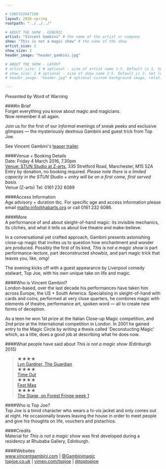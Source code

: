 ```yaml
---

# CONFIGURATION
layout: 2016-spring
rootpath: "../../../"

# ABOUT THE SHOW - GENERIC
artist: "Vincent Gambini" # the name of the artist or company
show: "This is not a magic show" # the name of the show
artist_size: 1
show_size: 2
header_image: "header_gambini.jpg"

# ABOUT THE SHOW - LAYOUT
# artist_size: 1 # optional - size of artist name 1-5. Default is 1. Set longer names to lower values
# show_size: 2 # optional - size of show name 2-5. Default is 2. Set longer names to lower values
# header_image: "header.jpg" # optional custom background image, relative to current page

---
```

*Presented by* Word of Warning       
           
####In Brief     
Forget everything you know about magic and magicians.<br>Now remember it all again.          
         
Join us for the first of our *Informal* evenings of sneak peeks and exclusive glimpses — the mysteriously dextrous Gambini and guest trick from Top Joe.        
         
See Vincent Gambini's <a href="http://youtu.be/c-z5glnzZIg" target="_blank">teaser trailer</a>.          
              
####Venue + Booking Details       
Date: Friday 4 March 2016, 7.30pm              
<a href="http://www.z-arts.org/about-us/getting-here" target="_blank">Venue: STUN Studio at Z-arts</a>, 335 Stretford Road, Manchester, M15 5ZA          
Entry by donation, no booking required. *Please note there is a limited capacity in the STUN Studio + entry will be on a first come, first served basis.*        
Venue (Z-arts) Tel: 0161 232 6089             
              
####Access Information      
Age advisory + duration tbc. For specific age and access information please email <mailto:info@habarts.org> or call 0161 232 6086.    
      
####More        
A performance of and about sleight-of-hand magic: its invisible mechanics, its clichés, and what it tells us about live theatre and make-believe.              
         
In a conversational yet crafted approach, Gambini presents astonishing close-up magic that invites us to question how enchantment and wonder are produced. Possibly the first of its kind, *This is not a magic show* is part performance-lecture, part deconstructed showbiz, and part magic trick that leaves you, like, *omg!*         
        
The evening kicks off with a guest appearance by Liverpool comedy stalwart,  Top Joe, with his own unique take on life and magic.    
        
####Who is Vincent Gambini?    
London-based, over the last decade his performances have taken him across Europe, the US + South America. Specialising in sleight-of-hand with cards and coins, performed at very close quarters, he combines magic with elements of theatre, performance art, spoken word — all to create new forms of deception.        
        
As a teen he won 1st prize at the Italian Close-up Magic competition, and 2nd prize at the International competition in London. In 2001 he gained entry to the Magic Circle by writing a thesis called 'Deconstucting Magic' which, as a title, does a good job at describing what he does now.   
    
####What people have said about *This is not a magic show* (Edinburgh 2015)        
>★★★★<br><a href="http://www.theguardian.com/stage/2015/aug/18/vincent-gambini-at-edinburgh-festival-review-sleights-of-mind" target="_blank">Lyn Gardner, The Guardian</a>         
>★★★★<br><a href="http://www.timeout.com/edinburgh/theatre/this-is-not-a-magic-show" target="_blank">Time Out</a>          
>★★★★<br><a href="http://www.festmag.co.uk/theatre/103071-vincent_gambini_this_not_magic_show" target="_blank">Fest Mag</a>           
>★★★★<br><a href="http://www.thestage.co.uk/reviews/2015/forest-fringe-week-1" target="_blank">The Stage, on Forest Fringe week 1</a>         
         
####Who is Top Joe?    
Top Joe is a timid character who wears a hi-vis jacket and only comes out at night. He occasionally braves leaving the house in order to meet people and give his thoughts on life, vouchers and pistachios.     
       
####Credits         
Material for *This is not a magic show* was first developed during a residency at Rhubaba Gallery, Edinburgh.        

####Websites    
<a href="http://www.vincentgambini.com" target="_blank">www.vincentgambini.com</a> | <a href="http://twitter.com/Gambinimagic" target="_blank">@Gambinimagic</a><br><a href="http://topjoe.co.uk" target="_blank">topjoe.co.uk</a> | <a href="http://vimeo.com/topjoe" target="_blank">vimeo.com/topjoe</a> | <a href="http://twitter.com/toptopjoe" target="_blank">@toptopjoe</a>
